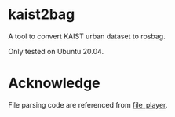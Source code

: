 # kaist2bag
A tool to convert KAIST urban dataset to rosbag.

Only tested on Ubuntu 20.04.

# Acknowledge

File parsing code are referenced from [file_player](https://github.com/irapkaist/file_player).